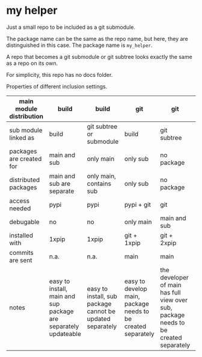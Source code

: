 # my helper

Just a small repo to be included as a git submodule.

The package name can be the same as the repo name,
but here, they are distinguished in this case. The package name is `my_helper`.

A repo that becomes a git submodule or git subtree looks exactly the same as a repo on its own.

For simplicity, this repo has no docs folder.

Properties of different inclusion settings.

| main module distribution | build                                                           | build                                                     | git                                                          | git                                                                                  | git                                                                                     |
| ------------------------ | --------------------------------------------------------------- | --------------------------------------------------------- | ------------------------------------------------------------ | ------------------------------------------------------------------------------------ | --------------------------------------------------------------------------------------- |
| sub module linked as     | build                                                           | git subtree or submodule                                  | build                                                        | git subtree                                                                          | git submodule                                                                           |
| packages are created for | main and sub                                                    | only main                                                 | only sub                                                     | no package                                                                           | no package                                                                              |
| distributed packages     | main and sub are separate                                       | only main, contains sub                                   | only sub                                                     | no package                                                                           | no package                                                                              |
| access needed            | pypi                                                            | pypi                                                      | pypi + git                                                   | git                                                                                  | git                                                                                     |
| debugable                | no                                                              | no                                                        | only main                                                    | main and sub                                                                         | main and sub                                                                            |
| installed with           | 1xpip                                                           | 1xpip                                                     | git + 1xpip                                                  | git + 2xpip                                                                          | git + 2xpip                                                                             |
| commits are sent         | n.a.                                                            | n.a.                                                      | main                                                         | main                                                                                 | main or sub                                                                             |
| notes                    | easy to install, main and sup package are separately updateable | easy to install, sub package cannot be updated separately | easy to develop main, package needs to be created separately | the developer of main has full view over sub, package needs to be created separately | the developer of main has full control over sub, package needs to be created separately |
